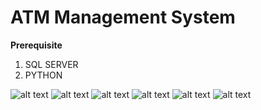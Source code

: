 # ATM Management System
**Prerequisite**
1. SQL SERVER
2. PYTHON 

![alt text](https://samrat-sarkar.github.io/ATM_Management_System/screenshots/1.png)
![alt text](https://samrat-sarkar.github.io/ATM_Management_System/screenshots/2.png)
![alt text](https://samrat-sarkar.github.io/ATM_Management_System/screenshots/3.png)
![alt text](https://samrat-sarkar.github.io/ATM_Management_System/screenshots/4.png)
![alt text](https://samrat-sarkar.github.io/ATM_Management_System/screenshots/5.png)
![alt text](https://samrat-sarkar.github.io/ATM_Management_System/screenshots/6.png)
